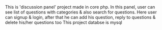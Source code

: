 This is 'discussion panel' project made in core php.
In this panel, user can see list of questions with categories & also search for questions.
Here user can signup & login, after that he can add his question, reply to questions & delete his/her questions too
This project databse is mysql
